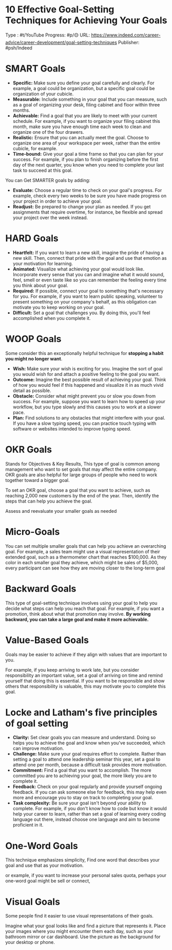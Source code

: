 # 10 Effective Goal-Setting Techniques for Achieving Your Goals
Type : #t/YouTube
Progress: #p/🟡 
URL: https://www.indeed.com/career-advice/career-development/goal-setting-techniques
Publisher: #psh/Indeed

# SMART Goals

- **Specific:** Make sure you define your goal carefully and clearly. For example, a goal could be organization, but a specific goal could be organization of your cubicle.
- **Measurable:** Include something in your goal that you can measure, such as a goal of organizing your desk, filing cabinet and floor within three months.
- **Achievable:** Find a goal that you are likely to meet with your current schedule. For example, if you want to organize your filing cabinet this month, make sure you have enough time each week to clean and organize one of the four drawers.
- **Realistic:** Ensure that you can actually meet the goal. Choose to organize one area of your workspace per week, rather than the entire cubicle, for example.
- **Time-bound:** Give your goal a time frame so that you can plan for your success. For example, if you plan to finish organizing before the first day of the next quarter, you know when you need to complete your last task to succeed at this goal.

You can Get SMARTER goals by adding:

- **Evaluate:** Choose a regular time to check on your goal's progress. For example, check every two weeks to be sure you have made progress on your project in order to achieve your goal.
- **Readjust:** Be prepared to change your plan as needed. If you get assignments that require overtime, for instance, be flexible and spread your project over the week instead.

# HARD Goals

- **Heartfelt:** If you want to learn a new skill, imagine the pride of having a new skill. Then, connect that pride with the goal and use that emotion as your motivation for learning.
- **Animated:** Visualize what achieving your goal would look like. Incorporate every sense that you can and imagine what it would sound, feel, smell or even taste like so you can remember the feeling every time you think about your goal.
- **Required:** If possible, connect your goal to something that's necessary for you. For example, if you want to learn public speaking, volunteer to present something on your company's behalf, as this obligation can motivate you to keep working on your goal.
- **Difficult:** Set a goal that challenges you. By doing this, you'll feel accomplished when you complete it.

# WOOP Goals

Some consider this an exceptionally helpful technique for **stopping a habit you might no longer want**.

- **Wish:** Make sure your wish is exciting for you. Imagine the sort of goal you would wish for and attach a positive feeling to the goal you want.
- **Outcome:** Imagine the best possible result of achieving your goal. Think of how you would feel if this happened and visualize it in as much vivid detail as possible.
- **Obstacle:** Consider what might prevent you or slow you down from success. For example, suppose you want to learn how to speed up your workflow, but you type slowly and this causes you to work at a slower pace.
- **Plan:** Find solutions to any obstacles that might interfere with your goal. If you have a slow typing speed, you can practice touch typing with software or websites intended to improve typing speed.

# OKR Goals

Stands for Objectives & Key Results, This type of goal is common among management who want to set goals that may affect the entire company. OKR goals are also helpful for large groups of people who need to work together toward a bigger goal. 

To set an OKR goal, choose a goal that you want to achieve, such as reaching 2,000 new customers by the end of the year. Then, identify the steps that can help you achieve the goal.

Assess and reevaluate your smaller goals as needed

# Micro-Goals

You can set multiple smaller goals that can help you achieve an overarching goal. For example, a sales team might use a visual representation of their extended goal, such as a thermometer chart that reaches $100,000. As they color in each smaller goal they achieve, which might be sales of $5,000, every participant can see how they are moving closer to the long-term goal

# Backward Goals

This type of goal-setting technique involves using your goal to help you decide what steps can help you reach that goal. For example, if you want a promotion, think about what that promotion may involve. **By working backward, you can take a large goal and make it more achievable.**

# Value-Based Goals

Goals may be easier to achieve if they align with values that are important to you.

For example, if you keep arriving to work late, but you consider responsibility an important value, set a goal of arriving on time and remind yourself that doing this is essential. If you want to be responsible and show others that responsibility is valuable, this may motivate you to complete this goal.

# ****Locke and Latham's five principles of goal setting****

- **Clarity:** Set clear goals you can measure and understand. Doing so helps you to achieve the goal and know when you've succeeded, which can improve motivation.
- **Challenge:** Make sure your goal requires effort to complete. Rather than setting a goal to attend one leadership seminar this year, set a goal to attend one per month, because a difficult task provides more motivation.
- **Commitment:** Find a goal that you want to accomplish. The more committed you are to achieving your goal, the more likely you are to complete it.
- **Feedback:** Check on your goal regularly and provide yourself ongoing feedback. If you can ask someone else for feedback, this may help even more and encourage you to stay on track to completing your goal.
- **Task complexity:** Be sure your goal isn't beyond your ability to complete. For example, if you don't know how to code but know it would help your career to learn, rather than set a goal of learning every coding language out there, instead choose one language and aim to become proficient in it.

# One-Word Goals

This technique emphasizes simplicity, Find one word that describes your goal and use that as your motivation.

or example, if you want to increase your personal sales quota, perhaps your one-word goal might be sell or connect,

# Visual Goals

Some people find it easier to use visual representations of their goals.

Imagine what your goal looks like and find a picture that represents it. Place your images where you might encounter them each day, such as your bathroom mirror or car dashboard. Use the picture as the background for your desktop or phone.